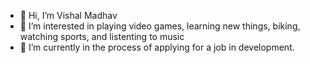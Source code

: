 - 👋 Hi, I’m Vishal Madhav
- 👀 I’m interested in playing video games, learning new things, biking, watching sports, and listenting to music
- 🌱 I’m currently in the process of applying for a job in development. 



